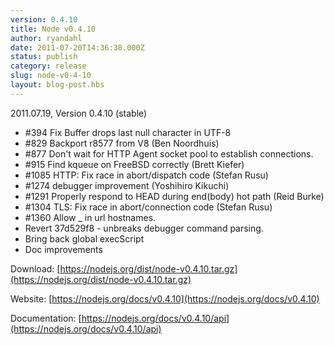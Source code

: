 ```yaml
---
version: 0.4.10
title: Node v0.4.10
author: ryandahl
date: 2011-07-20T14:36:38.000Z
status: publish
category: release
slug: node-v0-4-10
layout: blog-post.hbs
---
```


2011.07.19, Version 0.4.10 (stable)

* #394 Fix Buffer drops last null character in UTF-8
* #829 Backport r8577 from V8 (Ben Noordhuis)
* #877 Don't wait for HTTP Agent socket pool to establish connections.
* #915 Find kqueue on FreeBSD correctly (Brett Kiefer)
* #1085 HTTP: Fix race in abort/dispatch code (Stefan Rusu)
* #1274 debugger improvement (Yoshihiro Kikuchi)
* #1291 Properly respond to HEAD during end(body) hot path (Reid Burke)
* #1304 TLS: Fix race in abort/connection code (Stefan Rusu)
* #1360 Allow \_ in url hostnames.
* Revert 37d529f8 - unbreaks debugger command parsing.
* Bring back global execScript
* Doc improvements

Download: [https://nodejs.org/dist/node-v0.4.10.tar.gz](https://nodejs.org/dist/node-v0.4.10.tar.gz)

Website: [https://nodejs.org/docs/v0.4.10](https://nodejs.org/docs/v0.4.10)

Documentation: [https://nodejs.org/docs/v0.4.10/api](https://nodejs.org/docs/v0.4.10/api)
